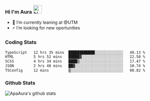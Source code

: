 ### Hi I'm Aura <img src="https://user-images.githubusercontent.com/1303154/88677602-1635ba80-d120-11ea-84d8-d263ba5fc3c0.gif" width="28px" alt="hi">

- 🔭 I’m currently leaning at @UTM
- ⚡ I’m looking for new oportunities


### Coding Stats

<!--START_SECTION:waka-->

```txt
TypeScript   12 hrs 35 mins  ████████████░░░░░░░░░░░░░   48.13 %
HTML         5 hrs 52 mins   █████▓░░░░░░░░░░░░░░░░░░░   22.50 %
SCSS         4 hrs 34 mins   ████▒░░░░░░░░░░░░░░░░░░░░   17.47 %
JSON         2 hrs 48 mins   ██▓░░░░░░░░░░░░░░░░░░░░░░   10.74 %
TSConfig     12 mins         ▒░░░░░░░░░░░░░░░░░░░░░░░░   00.82 %
```

<!--END_SECTION:waka-->

### Github Stats

![ApaAura's github stats](https://github-readme-stats.vercel.app/api?username=ApaAura&count_private=true&theme=tokyonight&hide=contribs,prs)
